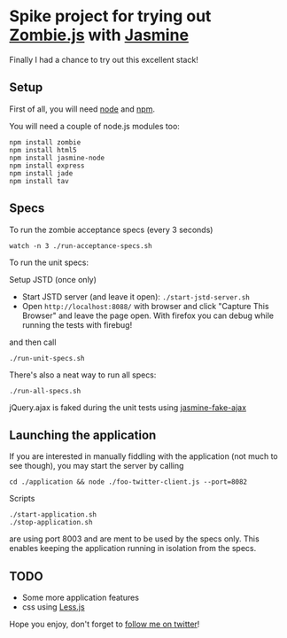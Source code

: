 Spike project for trying out [Zombie.js](http://zombie.labnotes.org/) with [Jasmine](http://pivotal.github.com/jasmine/)
===================================================

Finally I had a chance to try out this excellent stack!

## Setup

First of all, you will need [node](http://nodejs.org/) and [npm](https://github.com/isaacs/npm).

You will need a couple of node.js modules too:

    npm install zombie
    npm install html5
    npm install jasmine-node
    npm install express
    npm install jade
    npm install tav

## Specs

To run the zombie acceptance specs (every 3 seconds)

    watch -n 3 ./run-acceptance-specs.sh

To run the unit specs:

Setup JSTD (once only)

* Start JSTD server (and leave it open): `./start-jstd-server.sh`
* Open `http://localhost:8088/` with browser and click "Capture This Browser" and leave the page open. With firefox you can debug while running the tests with firebug!

and then call

    ./run-unit-specs.sh

There's also a neat way to run all specs:

    ./run-all-specs.sh

jQuery.ajax is faked during the unit tests using [jasmine-fake-ajax](https://github.com/mileskin/jasmine-fake-ajax)

## Launching the application

If you are interested in manually fiddling with the application (not much to see though), you may start the server by calling

    cd ./application && node ./foo-twitter-client.js --port=8082

Scripts

    ./start-application.sh
    ./stop-application.sh

are using port 8003 and are ment to be used by the specs only. This enables keeping the application running in isolation from the specs.

## TODO

* Some more application features
* css using [Less.js](http://fadeyev.net/2010/06/19/lessjs-will-obsolete-css/)

Hope you enjoy, don't forget to [follow me on twitter](http://twitter.com/mileskin)!

